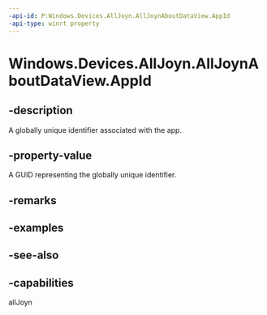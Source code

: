 ```yaml
---
-api-id: P:Windows.Devices.AllJoyn.AllJoynAboutDataView.AppId
-api-type: winrt property
---
```


<!-- Property syntax
public System.Guid AppId { get; }
-->

# Windows.Devices.AllJoyn.AllJoynAboutDataView.AppId

## -description
A globally unique identifier associated with the app.

## -property-value
A GUID representing the globally unique identifier.

## -remarks

## -examples

## -see-also


## -capabilities
allJoyn